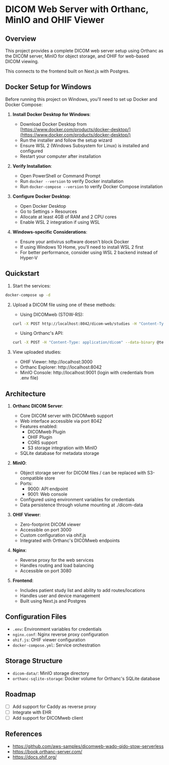 # DICOM Web Server with Orthanc, MinIO and OHIF Viewer

## Overview

This project provides a complete DICOM web server setup using Orthanc as the DICOM server, MinIO for object storage, and OHIF for web-based DICOM viewing.

This connects to the frontend built on Next.js with Postgres.

## Docker Setup for Windows

Before running this project on Windows, you'll need to set up Docker and Docker Compose:

1. **Install Docker Desktop for Windows**:
   - Download Docker Desktop from [https://www.docker.com/products/docker-desktop/](https://www.docker.com/products/docker-desktop/)
   - Run the installer and follow the setup wizard
   - Ensure WSL 2 (Windows Subsystem for Linux) is installed and configured
   - Restart your computer after installation

2. **Verify Installation**:
   - Open PowerShell or Command Prompt
   - Run `docker --version` to verify Docker installation
   - Run `docker-compose --version` to verify Docker Compose installation

3. **Configure Docker Desktop**:
   - Open Docker Desktop
   - Go to Settings > Resources
   - Allocate at least 4GB of RAM and 2 CPU cores
   - Enable WSL 2 integration if using WSL

4. **Windows-specific Considerations**:
   - Ensure your antivirus software doesn't block Docker
   - If using Windows 10 Home, you'll need to install WSL 2 first
   - For better performance, consider using WSL 2 backend instead of Hyper-V

## Quickstart

1. Start the services:
```bash
docker-compose up -d
```

2. Upload a DICOM file using one of these methods:
   - Using DICOMweb (STOW-RS):
   ```bash
   curl -X POST http://localhost:8042/dicom-web/studies -H "Content-Type: application/dicom" --data-binary @test.dcm
   ```
   - Using Orthanc's API:
   ```bash
   curl -X POST -H "Content-Type: application/dicom" --data-binary @test.dcm http://localhost:8042/instances
   ```

3. View uploaded studies:
   - OHIF Viewer: http://localhost:3000
   - Orthanc Explorer: http://localhost:8042
   - MinIO Console: http://localhost:9001 (login with credentials from .env file)

## Architecture

1. **Orthanc DICOM Server**: 
   - Core DICOM server with DICOMweb support
   - Web interface accessible via port 8042
   - Features enabled:
     - DICOMweb Plugin
     - OHIF Plugin
     - CORS support
     - S3 storage integration with MinIO
   - SQLite database for metadata storage

2. **MinIO**:
   - Object storage server for DICOM files / can be replaced with S3-compatible store
   - Ports:
     - 9000: API endpoint
     - 9001: Web console
   - Configured using environment variables for credentials
   - Data persistence through volume mounting at ./dicom-data

3. **OHIF Viewer**:
   - Zero-footprint DICOM viewer
   - Accessible on port 3000
   - Custom configuration via ohif.js
   - Integrated with Orthanc's DICOMweb endpoints

4. **Nginx**:
   - Reverse proxy for the web services
   - Handles routing and load balancing
   - Accessible on port 3080
  
4. **Frontend**:
   - Includes patient study list and ability to add routes/locations
   - Handles user and device management
   - Built using Next.js and Postgres

## Configuration Files
- `.env`: Environment variables for credentials
- `nginx.conf`: Nginx reverse proxy configuration
- `ohif.js`: OHIF viewer configuration
- `docker-compose.yml`: Service orchestration

## Storage Structure
- `dicom-data/`: MinIO storage directory
- `orthanc-sqlite-storage`: Docker volume for Orthanc's SQLite database

## Roadmap
- [ ] Add support for Caddy as reverse proxy
- [ ] Integrate with EHR
- [ ] Add support for DICOMweb client

## References
- https://github.com/aws-samples/dicomweb-wado-qido-stow-serverless
- https://book.orthanc-server.com/
- https://docs.ohif.org/

